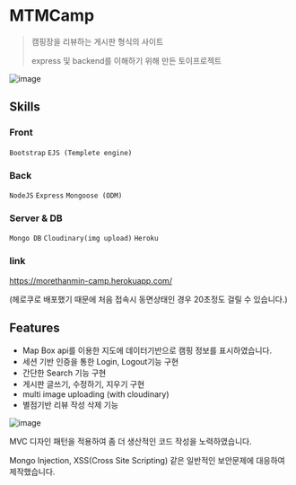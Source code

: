 # MTMCamp

> 캠핑장을 리뷰하는 게시판 형식의 사이트
>
> express 및 backend를 이해하기 위해 만든 토이프로젝트



![image](https://user-images.githubusercontent.com/72514247/105853932-96829d00-6029-11eb-872e-40cd8e44c8a3.png)

## Skills

### Front

`Bootstrap` `EJS (Templete engine)`

### Back

`NodeJS` `Express` `Mongoose (ODM)`

### Server & DB

`Mongo DB` `Cloudinary(img upload)` `Heroku`

### link

https://morethanmin-camp.herokuapp.com/

(헤로쿠로 배포했기 때문에 처음 접속시 동면상태인 경우 20초정도 걸릴 수 있습니다.)

## Features

- Map Box api를 이용한 지도에 데이터기반으로 캠핑 정보를 표시하였습니다.
- 세션 기반 인증을 통한 Login, Logout기능 구현
- 간단한 Search 기능 구현
- 게시판 글쓰기, 수정하기, 지우기 구현
- multi image uploading (with cloudinary)
- 별점기반 리뷰 작성 삭제 기능

![image](https://user-images.githubusercontent.com/72514247/105837022-6b8c4f00-6011-11eb-8869-5f05dca7cec1.png)


MVC 디자인 패턴을 적용하여 좀 더 생산적인 코드 작성을 노력하였습니다.

Mongo Injection, XSS(Cross Site Scripting) 같은 일반적인 보안문제에 대응하여 제작했습니다.

